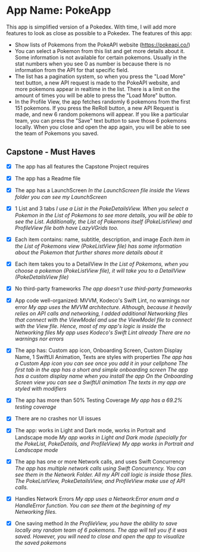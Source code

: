#  App Name: PokeApp

This app is simplified version of a Pokedex. With time, I will add more features to look as close as possible to a Pokedex. The features of this app:

- Show lists of Pokemons from the PokeAPI website (https://pokeapi.co/)
- You can select a Pokemon from this list and get more details about it. Some information is not available for certain pokemons. Usually in the stat numbers when you see 0 as number is because there is no information from the API for that specific field. 
- The list has a pagination system, so when you press the "Load More" text button, a new API request is made to the PokeAPI website, and more pokemons appear in realtime in the list. There is a limit on the amount of times you will be able to press the "Load More" button.
- In the Profile View, the app fetches randomly 6 pokemons from the first 151 pokemons. If you press the ReRoll button, a new API Request is made, and new 6 random pokemons will appear. If you like a particular team, you can press the "Save" text button to save those 6 pokemons locally. When you close and open the app again, you will be able to see the team of Pokemons you saved. 

## Capstone - Must Haves

- [X] The app has all features the Capstone Project requires

- [X] The app has a Readme file

- [X] The app has a LaunchScreen
*In the LaunchScreen file inside the Views folder you can see my LaunchScreen*

- [X] 1 List and 3 tabs
*I use a List in the PokeDetailsView. When you select a Pokemon in the List of Pokemons to see more details, you will be able to see the List. Additionally, the List of Pokemons itself (PokeListView) and ProfileView file both have LazyVGrids too.*

- [X] Each item contains: name, subtitle, description, and image
*Each item in the List of Pokemons view (PokeListView file) has some information about the Pokemon that further shares more details about it*

- [X] Each item takes you to a DetailView
*In the List of Pokemons, when you choose a pokemon (PokeListView file), it will take you to a DetailView (PokeDetailsView file)*

- [X] No third-party frameworks
*The app doesn't use third-party frameworks*

- [X] App code well-organized: MVVM, Kodeco's Swift Lint, no warnings nor error
*My app uses the MVVM architecture. Although, because it heavily relies on API calls and networking, I added additional Networking files that connect with the ViewModel and use the ViewModel file to connect with the View file. Hence, most of my app's logic is inside the Networking files*
*My app uses Kodeco's Swift Lint already*
*There are no warnings nor errors*

- [X] The app has: Custom app icon, Onboarding Screen, Custom Display Name, 1 SwiftUI Animation, Texts are styles with properties
*The app has a Custom App icon you can see once you add it in your cellphone*
*The first tab in the app has a short and simple onboarding screen*
*The app has a custom display name when you install the app*
*On the Onboarding Screen view you can see a SwiftUI animation*
*The texts in my app are styled with modifiers*

- [X] The app has more than 50% Testing Coverage
*My app has a 69.2% testing coverage*

- [X] There are no crashes nor UI issues

- [X] The app: works in Light and Dark mode, works in Portrait and Landscape mode
*My app works in Light and Dark mode (specially for the PokeList, PokeDetails, and ProfileView)*
*My app works in Portrait and Landscape mode*

- [X] The app has one or more Network calls, and uses Swift Concurrency
*The app has multiple network calls using Swift Concurrency. You can see them in the Network Folder. All my API call logic is inside those files. The PokeListView, PokeDetailsView, and ProfileView make use of API calls.*

- [X] Handles Network Errors
*My app uses a Network:Error enum and a HandleError function. You can see them at the beginning of my Networking files.*

- [X] One saving method
*In the ProfileView, you have the ability to save locally any random team of 6 pokemons. The app will tell you if it was saved. However, you will need to close and open the app to visualize the saved pokemons*






